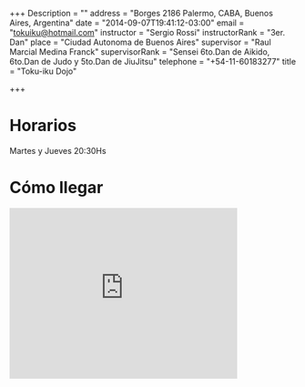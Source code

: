 +++
Description = ""
address = "Borges 2186 Palermo, CABA, Buenos Aires, Argentina"
date = "2014-09-07T19:41:12-03:00"
email = "tokuiku@hotmail.com"
instructor = "Sergio Rossi"
instructorRank = "3er. Dan"
place = "Ciudad Autonoma de Buenos Aires"
supervisor = "Raul Marcial Medina Franck"
supervisorRank = "Sensei 6to.Dan de Aikido, 6to.Dan de Judo y 5to.Dan de JiuJitsu"
telephone = "+54-11-60183277"
title = "Toku-iku Dojo"

+++


Horarios
========

Martes y Jueves 20:30Hs


Cómo llegar
===========

<iframe src="https://www.google.com/maps/embed?pb=!1m14!1m8!1m3!1d3284.76597329677!2d-58.42440189999999!3d-34.58478769999999!3m2!1i1024!2i768!4f13.1!3m3!1m2!1s0x95bcb5869e7c4955%3A0xd77ab19fb1f338af!2sJorge+Luis+Borges+2186%2C+Buenos+Aires%2C+Ciudad+Aut%C3%B3noma+de+Buenos+Aires!5e0!3m2!1sen!2sar!4v1416173320369" width="400" height="300" frameborder="0" style="border:0"></iframe>
